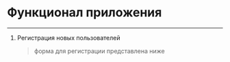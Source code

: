 # Функционал приложения #
---
1. Регистрация новых пользователей
    > форма для регистрации представлена ниже

